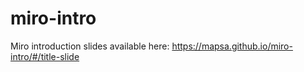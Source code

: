 # miro-intro
Miro introduction slides available here: https://mapsa.github.io/miro-intro/#/title-slide
